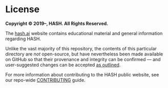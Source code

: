 [contributing]: https://github.com/hashintel/hash/blob/main/.github/CONTRIBUTING.md
[hash.ai]: https://hash.ai/?utm_medium=organic&utm_source=github_license_hashdotai

# License

**Copyright © 2019–, HASH. All Rights Reserved.**

The [hash.ai] website contains educational material and general information regarding HASH.

Unlike the vast majority of this repository, the contents of this particular directory are _not_ open-source, but have nevertheless been made available on GitHub so that their provenance and integrity can be confirmed — and user-suggested changes can be accepted [as outlined](../README.md).

For more information about contributing to the HASH public website, see our repo-wide [CONTRIBUTING] guide.
